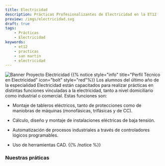 ```yaml
---
title: Electricidad
description: Prácticas Profesionalizantes de Electricidad en la ET12
preview: /imgs/electricidad.svg
draft: true
tags:
    - Prácticas
    - Electricidad
keywords:
    - et12
    - practicas
    - san martin
    - electricidad
---
```

![Banner Proyecto Electricidad](/imgs/proyectoelectricidad.png?lightbox=false)
{{% notice style="info" title="Perfil Técnico en Electricidad" icon="bolt" style="red"%}}
Los alumnos del último año de la especialidad Electricidad están capacitados para realizar prácticas en distintas funciones vinculadas a la electricidad, tanto a nivel domiciliario como industrial o comercial. 
Estas funciones son:

- Montaje de tableros eléctricos, tanto de protecciones como de maniobras de máquinas (monofásicas, trifásicas y de CC).

- Cálculo, diseño y montaje de instalaciones eléctricas de baja tensión.

- Automatización de procesos industriales a través de controladores lógicos programables. 

- Uso de herramientas CAD. 
{{% /notice %}}
### Nuestras práticas 

<!--
TODO: Agregar Children para sub-secciones
-->